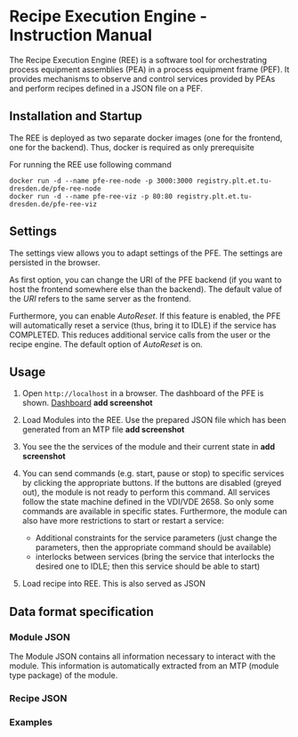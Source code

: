Recipe Execution Engine - Instruction Manual
============================================

The Recipe Execution Engine (REE) is a software tool for orchestrating process equipment assemblies (PEA)
in a process equipment frame (PEF). It provides mechanisms to observe and control services provided by PEAs and perform recipes defined in a JSON file on a PEF.

## Installation and Startup

The REE is deployed as two separate docker images (one for the frontend, one for the backend). Thus, docker is required as only prerequisite

For running the REE use following command
```
docker run -d --name pfe-ree-node -p 3000:3000 registry.plt.et.tu-dresden.de/pfe-ree-node
docker run -d --name pfe-ree-viz -p 80:80 registry.plt.et.tu-dresden.de/pfe-ree-viz
```


## Settings

The settings view allows you to adapt settings of the PFE. The settings are persisted in the browser.

As first option, you can change the URI of the PFE backend (if you want to host the frontend somewhere else than the backend). The default value of the *URI* refers to the same server as the frontend.

Furthermore, you can enable *AutoReset*. If this feature is enabled, the PFE will automatically reset a service (thus, bring it to IDLE) if the service has COMPLETED. This reduces additional service calls from the user or the recipe engine. The default option of *AutoReset* is on.    

## Usage

1. Open `http://localhost` in a browser. The dashboard of the PFE is shown.
[Dashboard](./screenshots/modules_empty.png)
__add screenshot__

2. Load Modules into the REE. Use the prepared JSON file which has been generated from an MTP file
**add screenshot**

3. You see the the services of the module and their current state in 
**add screenshot**

4. You can send commands (e.g. start, pause or stop) to specific services by clicking the appropriate buttons. If the buttons are disabled (greyed out), the module is not ready to perform this command. All services follow the state machine defined in the VDI/VDE 2658. So only some commands are available in specific states. Furthermore, the module can also have more restrictions to start or restart a service:
   
   - Additional constraints for the service parameters (just change the parameters, then the appropriate command should be available)
   - interlocks between services (bring the service that interlocks the desired one to IDLE; then this service should be able to start)
 
5. Load recipe into REE. This is also served as JSON




## Data format specification
### Module JSON
The Module JSON contains all information necessary to interact with the module. This information is automatically extracted from an MTP (module type package) of the module.

### Recipe JSON



### Examples
